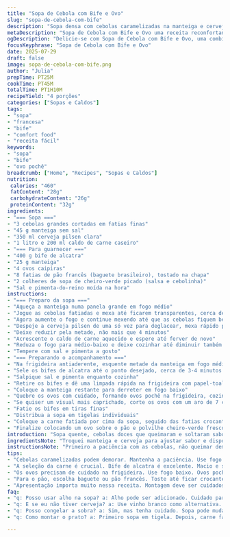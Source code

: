 ```yaml
---
title: "Sopa de Cebola com Bife e Ovo"
slug: "sopa-de-cebola-com-bife"
description: "Sopa densa com cebolas caramelizadas na manteiga e cerveja clara. Caldo robusto de carne cozido até reduzir. Bifes de alcatra grelhados no molho, finalizados com ovos cozidos lentamente na mesma frigideira. Fatias crocantes de pão francês completam o prato, junto com salsinha fresca picada. Uma receita reconfortante, com pitadas francesas e toque brasileiro na execução e apresentação."
metaDescription: "Sopa de Cebola com Bife e Ovo uma receita reconfortante com cebolas caramelizadas, bife grelhado e ovo pochê, perfeita para aquecer a alma"
ogDescription: "Delicie-se com Sopa de Cebola com Bife e Ovo, uma combinação perfeita de sabores e texturas para um jantar inesquecível"
focusKeyphrase: "Sopa de Cebola com Bife e Ovo"
date: 2025-07-29
draft: false
image: sopa-de-cebola-com-bife.png
author: "Julia"
prepTime: PT25M
cookTime: PT45M
totalTime: PT1H10M
recipeYield: "4 porções"
categories: ["Sopas e Caldos"]
tags:
- "sopa"
- "francesa"
- "bife"
- "comfort food"
- "receita fácil"
keywords:
- "sopa"
- "bife"
- "ovo pochê"
breadcrumb: ["Home", "Recipes", "Sopas e Caldos"]
nutrition: 
 calories: "460"
 fatContent: "28g"
 carbohydrateContent: "26g"
 proteinContent: "32g"
ingredients:
- "=== Sopa ==="
- "3 cebolas grandes cortadas em fatias finas"
- "45 g manteiga sem sal"
- "350 ml cerveja pilsen clara"
- "1 litro e 200 ml caldo de carne caseiro"
- "=== Para guarnecer ==="
- "400 g bife de alcatra"
- "25 g manteiga"
- "4 ovos caipiras"
- "8 fatias de pão francês (baguete brasileiro), tostado na chapa"
- "2 colheres de sopa de cheiro-verde picado (salsa e cebolinha)"
- "Sal e pimenta-do-reino moída na hora"
instructions:
- "=== Preparo da sopa ==="
- "Aqueça a manteiga numa panela grande em fogo médio"
- "Jogue as cebolas fatiadas e mexa até ficarem transparentes, cerca de 8 minutos"
- "Agora aumente o fogo e continue mexendo até que as cebolas fiquem bem douradas e caramelizadas uns 6 minutos"
- "Despeje a cerveja pilsen de uma só vez para deglacear, mexa rápido para soltar os pedacinhos grudados no fundo"
- "Deixe reduzir pela metade, não mais que 4 minutos"
- "Acrescente o caldo de carne aquecido e espere até ferver de novo"
- "Reduza o fogo para médio-baixo e deixe cozinhar até diminuir também pela metade, aproximadamente 18 minutos"
- "Tempere com sal e pimenta a gosto"
- "=== Preparando o acompanhamento ==="
- "Na frigideira antiaderente, esquente metade da manteiga em fogo médio-alto"
- "Sele os bifes de alcatra até o ponto desejado, cerca de 3-4 minutos de cada lado para malpassado a médio"
- "Salpique sal e pimenta enquanto cozinha"
- "Retire os bifes e dê uma limpada rápida na frigideira com papel-toalha"
- "Coloque a manteiga restante para derreter em fogo baixo"
- "Quebre os ovos com cuidado, formando ovos pochê na frigideira, cozinhe só de um lado até que as claras estejam firmes porém a gema macia, cerca de 6 minutos"
- "Se quiser um visual mais caprichado, corte os ovos com um aro de 7 cm de diâmetro"
- "Fatie os bifes em tiras finas"
- "Distribua a sopa em tigelas individuais"
- "Coloque a carne fatiada por cima da sopa, seguido das fatias crocantes de pão tostado"
- "Finalize colocando um ovo sobre o pão e polvilhe cheiro-verde fresco"
introduction: "Sopa quente, cebolas doces que queimaram e soltaram sabor. Manteiga espalha cheiro. Na chapa, bife chamuscado, suculento. Ovo branquinho, gema molinha, quebra o calor da alquimia da carne. O pão crocante absorvente pra pegar caldo dobrado. Tudo mesclado em panelas, aromas fortes de um toque francês misturado com um jeitinho brasileiro. Versão da clássica sopa de cebola, agora com cerveja local, caldo caseiro e corte de bife mais acessível, para cozinhar em casa, rápido, sem complicação. Temperos mínimos, resultado máximo. Cheiro-verde finaliza, luz do fogão e panela quente. Conversa de fogão de casa, prato que abraça, convida à calma."
ingredientsNote: "Troquei manteiga e cerveja para ajustar sabor e disponibilidade no Brasil. Cerveja pilsen clara traz leveza e amargor equilibrado. Manteiga com sal pra untar e dar sabor maior, mas cuidado para não salgar demais. Bifes de alcatra disponíveis e mais econômicos, boa textura e sabor. Painho de pão francês, baguete nacional, ajuda com crocância e rusticidade. Cheiro-verde é fácil, mistura salsinha e cebolinha para frescor. Cebolas grandes, cortadas finas, cozinham mais rápido e caramelizam com facilidade. Caldo caseiro sempre preferível, pode usar cubo dissolvido em água quente para facilitar. Sal e pimenta na medida, tempero básico, pois aqui o sabor vem do conjunto."
instructionsNote: "Primeiro a paciência com as cebolas, não queimar demais, mexer sempre até dourar e liberar açúcares, esse é o segredo. Deglace com cerveja para aproveitar todo sabor grudado. Depois o cozimento lento do caldo concentra. Na carne, selar rápido e quente para manter suculência. Evitar fritar demais, senão endurece. Limpar a frigideira para não queimar coisa antiga antes de fazer ovo. Ovo com cozimento baixo para clara firme e gema mole, cuidado para não virar omelete. Corte dos ovos com aro para apresentação, opcional mas legal para servir. Montar com cuidado para as texturas ficarem equilibradas, pão crocante, sopa quente, carne macia, ovo cremoso e cheiro-verde no final para dar vida. Servir imediatamente para evitar que o pão amoleça demais."
tips:
- "Cebolas caramelizadas podem demorar. Mantenha a paciência. Use fogo médio. Mexa sempre para não queimar. Fique atento ao tempo. Quando dourar, é hora de adicionar a cerveja. Isso vai deglacear bem fundo. Sabor fica intenso."
- "A seleção da carne é crucial. Bife de alcatra é excelente. Macio e suculento. Sele em alta temperatura. Não esqueça de temperar. O sal se dissolve durante o processo. Não deixe passar do ponto. Malpassado é sensacional."
- "Os ovos precisam de cuidado na frigideira. Use fogo baixo. Ovos pochê devem ser firmes na clara e moles na gema. Assim, o prato ganha cremosidade. Se preferir, use a técnica do aro. Resultados ficam visualmente melhores. Olho nos detalhes."
- "Para o pão, escolha baguete ou pão francês. Toste até ficar crocante, isso dá textura. Pão absorve o caldo. Mas não deixe de lado essa crocância. Não use pão molhado. Combinação certa é fundamental. Texturas deliberadas ajudam muito."
- "Apresentação importa muito nessa receita. Montagem deve ser cuidadosa. Coloque sopa quente primeiro. Depois, o bife fatiado. O ovo vai por cima. Finalize com cheiro-verde picado. Serve imediatamente. Assim, cada componente brilha."
faq:
- "q: Posso usar alho na sopa? a: Alho pode ser adicionado. Cuidado para não dominar o sabor. Cebolas já são doces. Adicione no início com a manteiga. Isso adiciona percepção boa."
- "q: E se eu não tiver cerveja? a: Use vinho branco como alternativa. Ou caldos diferentes. Mas a cerveja traz leveza. Isso é essencial para a sopa. Escolha bem."
- "q: Posso congelar a sobra? a: Sim, mas tenha cuidado. Sopa pode mudar textura. Aponsar o ovo e o pão depois. Melhor fresquinho. Se congelar, descongele no fogo baixo."
- "q: Como montar o prato? a: Primeiro sopa em tigela. Depois, carne fatiada por cima. O ovo vai em cima. E o cheiro-verde no final. Valoriza o prato todo."

---
```

